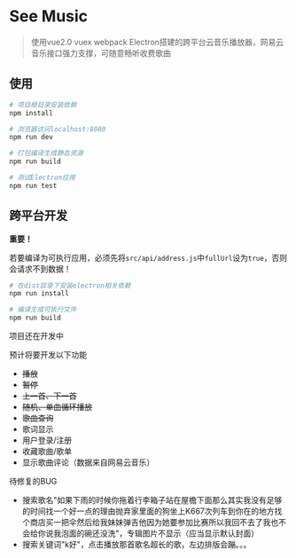 # See Music

> 使用vue2.0 vuex webpack Electron搭建的跨平台云音乐播放器，网易云音乐接口强力支撑，可随意畅听收费歌曲


## 使用

``` bash
# 项目根目录安装依赖
npm install

# 浏览器访问localhost:8080
npm run dev

# 打包编译生成静态资源
npm run build

# 测试Electron应用
npm run test
```

## 跨平台开发

**重要！**

若要编译为可执行应用，必须先将`src/api/address.js`中`fullUrl`设为`true`，否则会请求不到数据！

```bash
# 在dist目录下安装electron相关依赖
npm run install

# 编译生成可执行文件
npm run build
```

项目还在开发中

预计将要开发以下功能

- ~~播放~~
- ~~暂停~~
- ~~上一首、下一首~~
- ~~随机、单曲循环播放~~
- ~~歌曲查询~~
- 歌词显示
- 用户登录/注册
- 收藏歌曲/歌单
- 显示歌曲评论（数据来自网易云音乐）


待修复的BUG

- 搜索歌名"如果下雨的时候你拖着行李箱子站在屋檐下面那么其实我没有足够的时间找一个好一点的理由抛弃家里面的狗坐上K667次列车到你在的地方找个商店买一把伞然后给我妹妹弹吉他因为她要参加比赛所以我回不去了我也不会给你说我泡面的碗还没洗"，专辑图片不显示（应当显示默认封面）
- 搜索关键词"k好"，点击播放那首歌名超长的歌，左边排版会蹦。。。
